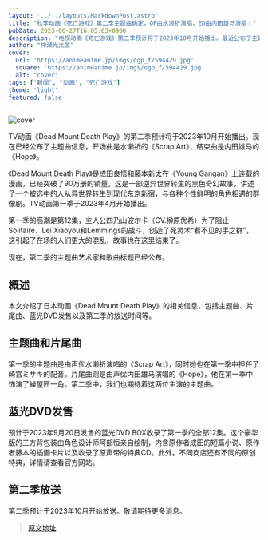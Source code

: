 ```yaml
---
layout: '../../layouts/MarkdownPost.astro'
title: "秋季动画《死亡游戏》第二季主题曲确定，OP由水濑祈演唱，ED由内田雄马演唱！"
pubDate: 2023-06-27T16:05:03+0900
description: "电视动画《死亡游戏》第二季预计将于2023年10月开始播出。最近公布了主题曲信息，开场曲由水濑祈演唱的《Scrap Art》，片尾曲则由内田雄马演唱的《Hope》。"
author: "仲瀬光太郎"
cover:
  url: 'https://animeanime.jp/imgs/ogp_f/594429.jpg'
  square: 'https://animeanime.jp/imgs/ogp_f/594429.jpg'
  alt: "cover"
tags: ["新闻", "动画", "死亡游戏"]
theme: 'light'
featured: false
---
```


![cover](https://animeanime.jp/imgs/ogp_f/594429.jpg)

TV动画《Dead Mount Death Play》的第二季预计将于2023年10月开始播出。现在已经公布了主题曲信息，开场曲是水濑祈的《Scrap Art》，结束曲是内田雄马的《Hope》。

《Dead Mount Death Play》是成田良悟和藤本新太在《Young Gangan》上连载的漫画，已经突破了90万册的销量。这是一部逆异世界转生的黑色奇幻故事，讲述了一个被选中的人从异世界转生到现代东京新宿，与各种个性鲜明的角色相遇的群像剧。TV动画第一季于2023年4月开始播出。

第一季的高潮是第12集，主人公四乃山波尔卡（CV.榊原优希）为了阻止Solitaire、Lei Xiaoyou和Lemmings的战斗，创造了死灵术“看不见的手之群”，这引起了在场的人们更大的混乱，故事也在这里结束了。

现在，第二季的主题曲艺术家和歌曲标题已经公布。
## 概述

本文介绍了日本动画《Dead Mount Death Play》的相关信息，包括主题曲、片尾曲、蓝光DVD发售以及第二季的放送时间等。

## 主题曲和片尾曲

第一季的主题曲是由声优水濑祈演唱的《Scrap Art》，同时她也在第一季中担任了崎宮ミサキ的配音。片尾曲则是由声优内田雄马演唱的《Hope》，他在第一季中饰演了繰屋匠一角。第二季中，我们也期待着这两位主演的主题曲。

## 蓝光DVD发售

预计于2023年9月20日发售的蓝光DVD BOX收录了第一季的全部12集。这个豪华版的三方背包装由角色设计师阿部恒亲自绘制，内含原作者成田的短篇小说、原作者藤本的插画卡片以及收录了原声带的特典CD。此外，不同商店还有不同的原创特典，详情请查看官方网站。

## 第二季放送

第二季预计于2023年10月开始放送。敬请期待更多消息。

>[原文地址](https://animeanime.jp/article/2023/06/27/78195.html)  